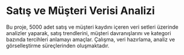 # **Satış ve Müşteri Verisi Analizi**

Bu proje, 5000 adet satış ve müşteri kaydını içeren veri setleri üzerinde analizler yaparak, satış trendlerini, müşteri davranışlarını ve kategori bazında tercihleri anlamayı amaçlar. Çalışma, veri hazırlama, analiz ve görselleştirme süreçlerinden oluşmaktadır.
